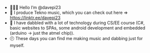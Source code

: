 - 👋👋👋 Hello I’m @davepi23 
- 🎵 I produce Tekno music, which you can check out here => https://linktr.ee/davepi23
- 🔬 I have dabbled with a lot of technology during CS/EE course (C#, basic websites to SPAs, some android development and embedded (arduino -> just the atmel chip)).
- 🕖 These days you can find me making music and dabbing just for myself.
